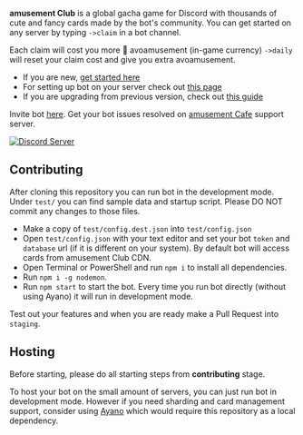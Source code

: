 **amusement Club** is a global gacha game for Discord with thousands of cute and fancy cards made by the bot's community. You can get started on any server by typing `->claim` in a bot channel. 

Each claim will cost you more 🧁 avoamusement (in-game currency) `->daily` will reset your claim cost and give you extra avoamusement.

- If you are new, [get started here](https://docs.amusement.cafe/en/getting-started/howto-play)
- For setting up bot on your server check out [this page](https://docs.amusement.cafe/en/getting-started/server)
- If you are upgrading from previous version, check out [this guide](https://docs.amusement.cafe/en/upgrade)

Invite bot [here](https://club.amusement.cafe).
Get your bot issues resolved on [amusement Cafe](https://discord.gg/xQAxThF) support server.

[![Discord Server](https://img.shields.io/discord/351871492536926210)](https://discord.gg/xQAxThF)

## Contributing

After cloning this repository you can run bot in the development mode. Under `test/` you can find sample data and startup script. Please DO NOT commit any changes to those files. 

- Make a copy of `test/config.dest.json` into `test/config.json`
- Open `test/config.json` with your text editor and set your bot `token` and `database` url (if it is different on your system). By default bot will access cards from amusement Club CDN.
- Open Terminal or PowerShell and run `npm i` to install all dependencies.
- Run `npm i -g nodemon`.
- Run `npm start` to start the bot. Every time you run bot directly (without using Ayano) it will run in development mode.

Test out your features and when you are ready make a Pull Request into `staging`.

## Hosting

Before starting, please do all starting steps from **contributing** stage.

To host your bot on the small amount of servers, you can just run bot in development mode. However if you need sharding and card management support, consider using [Ayano](https://github.com/NoxCaos/ayano) which would require this repository as a local dependency.